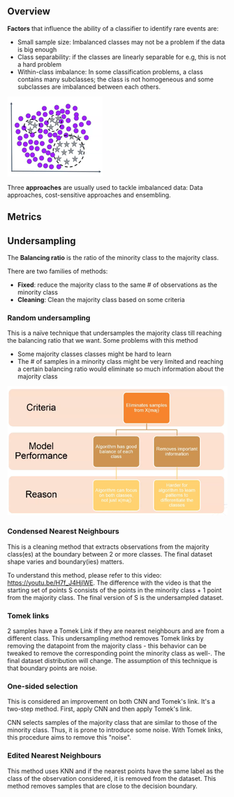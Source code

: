 ## Overview

**Factors** that influence the ability of a classifier to identify rare events are:

- Small sample size: Imbalanced classes may not be a problem if the data is big enough
- Class separability: if the classes are linearly separable for e.g, this is not a hard problem
- Within-class imbalance: In some classification problems, a class contains many subclasses; the class is not homogeneous and some subclasses are imbalanced between each others.

<img src="_assets/image-20210713213134558.png" alt="image-20210713213134558" style="zoom:50%;" />

Three **approaches** are usually used to tackle imbalanced data: Data approaches, cost-sensitive approaches and ensembling.

## Metrics

## Undersampling

The **Balancing ratio** is the ratio of the minority class to the majority class. 	

There are two families of methods:

- **Fixed**: reduce the majority class to the same # of observations as the minority class
- **Cleaning**: Clean the majority class based on some criteria

### Random undersampling

This is a naïve technique that undersamples the majority class till reaching the balancing ratio that we want. Some problems with this method

- Some majority classes classes might be hard to learn
- The # of samples in a minority class might be very limited and reaching a certain balancing ratio would eliminate so much information about the majority class

![image-20210719173921526](_assets/Notes/image-20210719173921526.png)

### Condensed Nearest Neighbours

This is a cleaning method that extracts observations from the majority class(es) at the boundary between 2 or more classes. The final dataset shape varies and boundary(ies) matters.

To understand this method, please refer to this video: https://youtu.be/H7f_J4HjlWE. The difference with the video is that the starting set of points S consists of the points in the minority class + 1 point from the majority class. The final version of S is the undersampled dataset.

### Tomek links

2 samples have a Tomek Link if they are nearest neighbours and are from a different class. This undersampling method removes Tomek links by removing the datapoint from the majority class - this behavior can be tweaked to remove the corresponding point the minority class as well-. The final dataset distribution will change. The assumption of this technique is that boundary points are noise.

### One-sided selection

This is considered an improvement on both CNN and Tomek's link. It's a two-step method. First, apply CNN and then apply Tomek's link. 

CNN selects samples of the majority class that are similar to those of the minority class. Thus, it is prone to introduce some noise. With Tomek links, this procedure aims to remove this "noise".

### Edited Nearest Neighbours

This method uses KNN and if the nearest points have the same label as the class of the observation considered, it is removed from the dataset. This method removes samples that are close to the decision boundary.

